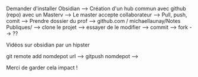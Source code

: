 
Demander d'installer Obsidian --> Création d'un hub commun avec github (repo) avec un Masterv --> Le master accepte collaborateur --> Pull, push, comit --> Prendre dossier du prof --> github.com / michaellaunay/Notes Publiques/ --> clone le projet --> essayer de le modifier --> commit --> fork --> ??

Vidéos sur obsidian par un hipster 

git remote add nomdepot url --> gitpush  nomdepot -->  


Merci de garder cela impact ! 